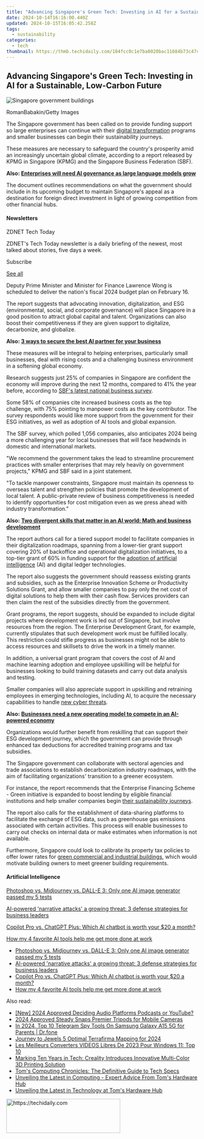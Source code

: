 ```yaml
---
title: "Advancing Singapore's Green Tech: Investing in AI for a Sustainable, Low-Carbon Future"
date: 2024-10-14T16:16:00.440Z
updated: 2024-10-15T16:05:42.258Z
tags:
  - sustainability
categories:
  - tech
thumbnail: https://thmb.techidaily.com/104fcc0c1e7ba0020bac11684b73c47c97661f3e4742e08d1374a286a48bed4c.jpg
---
```


## Advancing Singapore's Green Tech: Investing in AI for a Sustainable, Low-Carbon Future

![Singapore government buildings](https://www.zdnet.com/a/img/resize/3378979e1d12500e41f783478e1edc9b45ac2704/2024/01/10/9c6e4b92-dc70-41a0-8853-3465b3ad4ba3/gettyimages-587200388.jpg?auto=webp&width=1280)

RomanBabakin/Getty Images

The Singapore government has been called on to provide funding support so large enterprises can continue with their [digital transformation](https://www.zdnet.com/article/what-is-digital-transformation-everything-you-need-to-know-about-how-technology-is-reshaping/) programs and smaller businesses can begin their sustainability journeys. 

These measures are necessary to safeguard the country's prosperity amid an increasingly uncertain global climate, according to a report released by KPMG in Singapore (KPMG) and the Singapore Business Federation (SBF). 

**Also: [Enterprises will need AI governance as large language models grow](https://www.zdnet.com/article/enterprises-will-need-ai-governance-as-large-language-models-grow-in-number/)**

The document outlines recommendations on what the government should include in its upcoming budget to maintain Singapore's appeal as a destination for foreign direct investment in light of growing competition from other financial hubs. 

#### Newsletters

ZDNET Tech Today

ZDNET's Tech Today newsletter is a daily briefing of the newest, most talked about stories, five days a week.

 Subscribe

[See all](https://www.zdnet.com/newsletters/)

Deputy Prime Minister and Minister for Finance Lawrence Wong is scheduled to deliver the nation's fiscal 2024 budget plan on February 16\. 

The report suggests that advocating innovation, digitalization, and ESG (environmental, social, and corporate governance) will place Singapore in a good position to attract global capital and talent. Organizations can also boost their competitiveness if they are given support to digitalize, decarbonize, and globalize.

**Also: [3 ways to secure the best AI partner for your business](https://www.zdnet.com/article/3-ways-to-find-a-great-ai-partner-for-your-enterprise/)** 

These measures will be integral to helping enterprises, particularly small businesses, deal with rising costs and a challenging business environment in a softening global economy.

Research suggests just 25% of companies in Singapore are confident the economy will improve during the next 12 months, compared to 41% the year before, according to [SBF's latest national business survey](https://www.sbf.org.sg/newsroom/media/press-releases/detail/singapore-business-sentiment-weakens-amidst-economic-uncertainties-tightening-credit-cost-increases-and-manpower-challenges).

Some 58% of companies cite increased business costs as the top challenge, with 75% pointing to manpower costs as the key contributor. The survey respondents would like more support from the government for their ESG initiatives, as well as adoption of AI tools and global expansion. 

The SBF survey, which polled 1,056 companies, also anticipates 2024 being a more challenging year for local businesses that will face headwinds in domestic and international markets. 

"We recommend the government takes the lead to streamline procurement practices with smaller enterprises that may rely heavily on government projects," KPMG and SBF said in a joint statement. 

"To tackle manpower constraints, Singapore must maintain its openness to overseas talent and strengthen policies that promote the development of local talent. A public-private review of business competitiveness is needed to identify opportunities for cost mitigation even as we press ahead with industry transformation."

**Also:** [**Two divergent skills that matter in an AI world: Math and business development**](https://www.zdnet.com/article/two-divergent-skills-that-matter-in-an-ai-world-math-and-business-development/)

The report authors call for a tiered support model to facilitate companies in their digitalization roadmaps, spanning from a lower-tier grant support covering 20% of backoffice and operational digitalization initiatives, to a top-tier grant of 60% in funding support for the [adoption of artificial intelligence](https://www.zdnet.com/article/singapore-looks-for-generative-ai-use-cases-with-sandbox-options/) (AI) and digital ledger technologies. 

The report also suggests the government should reassess existing grants and subsidies, such as the Enterprise Innovation Scheme or Productivity Solutions Grant, and allow smaller companies to pay only the net cost of digital solutions to help them with their cash flow. Services providers can then claim the rest of the subsidies directly from the government. 

Grant programs, the report suggests, should be expanded to include digital projects where development work is led out of Singapore, but involve resources from the region. The Enterprise Development Grant, for example, currently stipulates that such development work must be fulfilled locally. This restriction could stifle progress as businesses might not be able to access resources and skillsets to drive the work in a timely manner.

In addition, a universal grant program that covers the cost of AI and machine learning adoption and employee upskilling will be helpful for businesses looking to build training datasets and carry out data analysis and testing. 

Smaller companies will also appreciate support in upskilling and retraining employees in emerging technologies, including AI, to acquire the necessary capabilities to handle [new cyber threats](https://www.zdnet.com/article/singapore-identifies-six-generative-ai-risks-sets-up-foundation-to-guide-adoption/).

**Also:** [**Businesses need a new operating model to compete in an AI-powered economy**](https://www.zdnet.com/article/new-operating-model-to-compete-in-ai-economy/)

Organizations would further benefit from reskilling that can support their ESG development journey, which the government can provide through enhanced tax deductions for accredited training programs and tax subsidies. 

The Singapore government can collaborate with sectoral agencies and trade associations to establish decarbonization industry roadmaps, with the aim of facilitating organizations' transition to a greener ecosystem. 

For instance, the report recommends that the Enterprise Financing Scheme - Green initiative is expanded to boost lending by eligible financial institutions and help smaller companies begin [their sustainability journeys](https://www.zdnet.com/home-and-office/smart-office/singapore-firms-struggle-to-align-sustainability-goals-with-business-objectives/). 

The report also calls for the establishment of data-sharing platforms to facilitate the exchange of ESG data, such as greenhouse gas emissions associated with certain activities. This process will enable businesses to carry out checks on internal data or make estimates when information is not available. 

Furthermore, Singapore could look to calibrate its property tax policies to offer lower rates for [green commercial and industrial buildings](https://www.zdnet.com/article/singapore-wants-only-data-centres-that-are-efficient/), which would motivate building owners to meet greener building requirements. 

#### Artificial Intelligence

[Photoshop vs. Midjourney vs. DALL-E 3: Only one AI image generator passed my 5 tests](https://www.zdnet.com/article/is-photoshops-new-text-to-image-as-good-as-midjourney-and-dall-e-we-test-it-and-see/ "Photoshop vs. Midjourney vs. DALL-E 3: Only one AI image generator passed my 5 tests")

[AI-powered 'narrative attacks' a growing threat: 3 defense strategies for business leaders](https://www.zdnet.com/article/ai-powered-narrative-attacks-a-growing-threat-3-defense-strategies-for-business-leaders/ "AI-powered 'narrative attacks' a growing threat: 3 defense strategies for business leaders")

[Copilot Pro vs. ChatGPT Plus: Which AI chatbot is worth your $20 a month?](https://www.zdnet.com/article/copilot-pro-vs-chatgpt-plus-which-is-ai-chatbot-is-worth-your-20-a-month/ "Copilot Pro vs. ChatGPT Plus: Which AI chatbot is worth your $20 a month?")

[How my 4 favorite AI tools help me get more done at work](https://www.zdnet.com/article/how-my-4-favorite-ai-tools-help-me-get-more-done-at-work/ "How my 4 favorite AI tools help me get more done at work")

* [Photoshop vs. Midjourney vs. DALL-E 3: Only one AI image generator passed my 5 tests](https://www.zdnet.com/article/is-photoshops-new-text-to-image-as-good-as-midjourney-and-dall-e-we-test-it-and-see/ "Photoshop vs. Midjourney vs. DALL-E 3: Only one AI image generator passed my 5 tests")
* [AI-powered 'narrative attacks' a growing threat: 3 defense strategies for business leaders](https://www.zdnet.com/article/ai-powered-narrative-attacks-a-growing-threat-3-defense-strategies-for-business-leaders/ "AI-powered 'narrative attacks' a growing threat: 3 defense strategies for business leaders")
* [Copilot Pro vs. ChatGPT Plus: Which AI chatbot is worth your $20 a month?](https://www.zdnet.com/article/copilot-pro-vs-chatgpt-plus-which-is-ai-chatbot-is-worth-your-20-a-month/ "Copilot Pro vs. ChatGPT Plus: Which AI chatbot is worth your $20 a month?")
* [How my 4 favorite AI tools help me get more done at work](https://www.zdnet.com/article/how-my-4-favorite-ai-tools-help-me-get-more-done-at-work/ "How my 4 favorite AI tools help me get more done at work")

<ins class="adsbygoogle"
     style="display:block"
     data-ad-format="autorelaxed"
     data-ad-client="ca-pub-7571918770474297"
     data-ad-slot="1223367746"></ins>

<ins class="adsbygoogle"
     style="display:block"
     data-ad-client="ca-pub-7571918770474297"
     data-ad-slot="8358498916"
     data-ad-format="auto"
     data-full-width-responsive="true"></ins>

<span class="atpl-alsoreadstyle">Also read:</span>
<div><ul>
<li><a href="https://fox-hovers.techidaily.com/new-2024-approved-deciding-audio-platforms-podcasts-or-youtube/"><u>[New] 2024 Approved Deciding Audio Platforms Podcasts or YouTube?</u></a></li>
<li><a href="https://fox-helps.techidaily.com/2024-approved-steady-snaps-premier-tripods-for-mobile-cameras/"><u>2024 Approved Steady Snaps Premier Tripods for Mobile Cameras</u></a></li>
<li><a href="https://android-location-track.techidaily.com/in-2024-top-10-telegram-spy-tools-on-samsung-galaxy-a15-5g-for-parents-drfone-by-drfone-virtual-android/"><u>In 2024, Top 10 Telegram Spy Tools On Samsung Galaxy A15 5G for Parents | Dr.fone</u></a></li>
<li><a href="https://on-screen-recording.techidaily.com/journey-to-jewels-5-optimal-terrafirma-mapping-for-2024/"><u>Journey to Jewels 5 Optimal Terrafirma Mapping for 2024</u></a></li>
<li><a href="https://some-guidance.techidaily.com/les-meilleurs-converters-videos-libres-de-2023-pour-windows-11-top-10/"><u>Les Meilleurs Converters VIDEOS Libres De 2023 Pour Windows 11: Top 10</u></a></li>
<li><a href="https://hardware-tips.techidaily.com/marking-ten-years-in-tech-creality-introduces-innovative-multi-color-3d-printing-solution/"><u>Marking Ten Years in Tech: Creality Introduces Innovative Multi-Color 3D Printing Solution</u></a></li>
<li><a href="https://hardware-tips.techidaily.com/toms-computing-chronicles-the-definitive-guide-to-tech-specs/"><u>Tom's Computing Chronicles: The Definitive Guide to Tech Specs</u></a></li>
<li><a href="https://hardware-tips.techidaily.com/unveiling-the-latest-in-computing-expert-advice-from-toms-hardware-hub/"><u>Unveiling the Latest in Computing - Expert Advice From Tom's Hardware Hub</u></a></li>
<li><a href="https://hardware-tips.techidaily.com/unveiling-the-latest-in-technology-at-toms-hardware-hub/"><u>Unveiling the Latest in Technology at Tom's Hardware Hub</u></a></li>
</ul></div>

<!-- affiliate ads begin -->
<a href="https://aligracehair.sjv.io/c/5597632/1938693/19272" target="_top" id="1938693">
  <img src="//a.impactradius-go.com/display-ad/19272-1938693" border="0" alt="https://techidaily.com" width="300" height="90"/>
</a>
<img height="0" width="0" src="https://aligracehair.sjv.io/i/5597632/1938693/19272" style="position:absolute;visibility:hidden;" border="0" />
<!-- affiliate ads end -->


